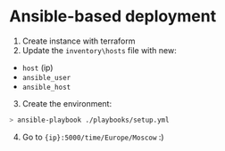 # Ansible-based deployment
1. Create instance with terraform
2. Update the `inventory\hosts` file with new:
- `host` (ip)
- `ansible_user`
- `ansible_host`
3. Create the environment:
```bash
> ansible-playbook ./playbooks/setup.yml
```
4. Go to `{ip}:5000/time/Europe/Moscow` :)